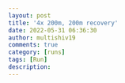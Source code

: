 ```yaml
---
layout: post
title: '4x 200m, 200m recovery'
date: 2022-05-31 06:36:30
author: multishiv19
comments: true
category: [runs]
tags: [Run]
description: 
---
```


<div width='100%' class='strava-embed-placeholder' data-embed-type='activity' data-embed-id='7233601833'></div>
<script src='https://strava-embeds.com/embed.js'></script>
